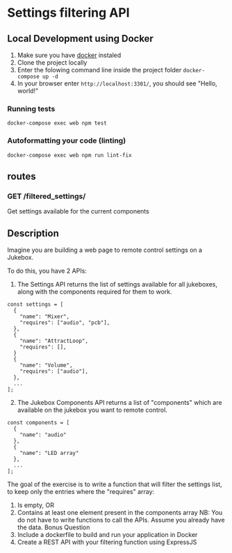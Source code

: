 # Settings filtering API

## Local Development using Docker

1. Make sure you have [docker](https://www.docker.com/) instaled
2. Clone the project locally
3. Enter the folowing command line inside the project folder `docker-compose up -d`
4. In your browser enter `http://localhost:3301/`, you should see "Hello, world!"

### Running tests

```
docker-compose exec web npm test
```

### Autoformatting your code (linting)

```
docker-compose exec web npm run lint-fix
```
## routes

### GET /filtered_settings/
Get settings available for the current components

## Description

Imagine you are building a web page to remote control settings on a Jukebox.

To do this, you have 2 APIs:
1. The Settings API returns the list of settings available for all jukeboxes, along with the components required for them to work.
```
const settings = [
  {
    "name": "Mixer",
    "requires": ["audio", "pcb"],
  },
  {
    "name": "AttractLoop",
    "requires": [],
  }
  {
    "name": "Volume",
    "requires": ["audio"],
  },
  ...
];
```
2. The Jukebox Components API returns a list of "components" which are available on the jukebox you want to remote control.
```
const components = [
  {
    "name": "audio"
  },
  {
    "name": "LED array"
  },
  ...
];
```

The goal of the exercise is to write a function that will filter the settings list, to keep only the entries where the
"requires" array:
1. Is empty, OR
2. Contains at least one element present in the components array
NB: You do not have to write functions to call the APIs. Assume you already have the data.
Bonus Question
1. Include a dockerfile to build and run your application in Docker
2. Create a REST API with your filtering function using ExpressJS
